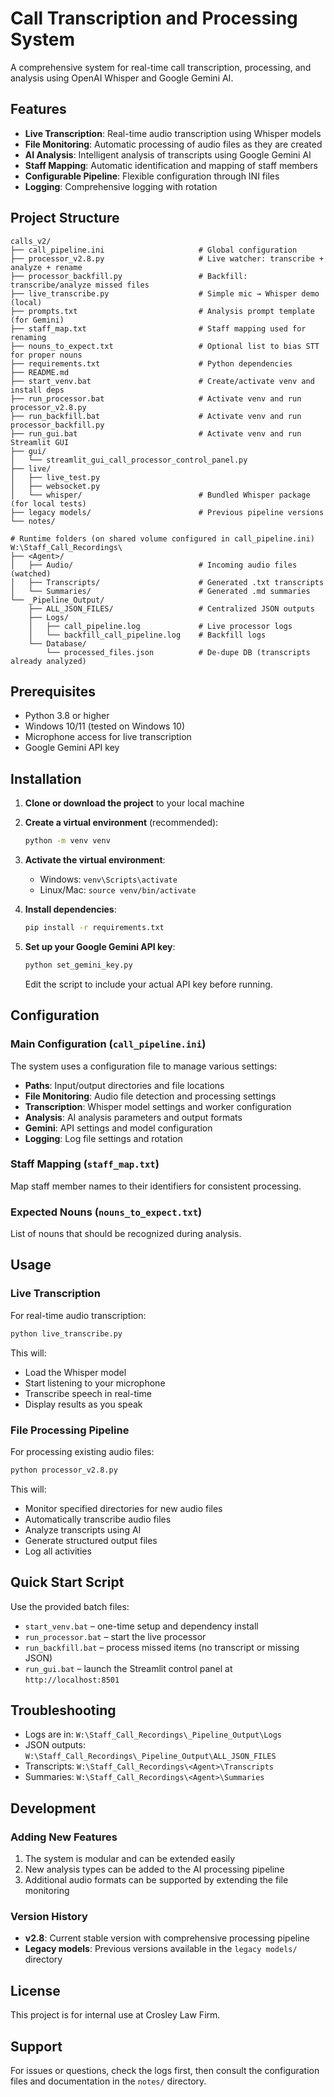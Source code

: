 # Call Transcription and Processing System

A comprehensive system for real-time call transcription, processing, and analysis using OpenAI Whisper and Google Gemini AI.

## Features

- **Live Transcription**: Real-time audio transcription using Whisper models
- **File Monitoring**: Automatic processing of audio files as they are created
- **AI Analysis**: Intelligent analysis of transcripts using Google Gemini AI
- **Staff Mapping**: Automatic identification and mapping of staff members
- **Configurable Pipeline**: Flexible configuration through INI files
- **Logging**: Comprehensive logging with rotation

## Project Structure

```text
calls_v2/
├── call_pipeline.ini                     # Global configuration
├── processor_v2.8.py                     # Live watcher: transcribe + analyze + rename
├── processor_backfill.py                 # Backfill: transcribe/analyze missed files
├── live_transcribe.py                    # Simple mic → Whisper demo (local)
├── prompts.txt                           # Analysis prompt template (for Gemini)
├── staff_map.txt                         # Staff mapping used for renaming
├── nouns_to_expect.txt                   # Optional list to bias STT for proper nouns
├── requirements.txt                      # Python dependencies
├── README.md
├── start_venv.bat                        # Create/activate venv and install deps
├── run_processor.bat                     # Activate venv and run processor_v2.8.py
├── run_backfill.bat                      # Activate venv and run processor_backfill.py
├── run_gui.bat                           # Activate venv and run Streamlit GUI
├── gui/
│   └── streamlit_gui_call_processor_control_panel.py
├── live/
│   ├── live_test.py
│   ├── websocket.py
│   └── whisper/                          # Bundled Whisper package (for local tests)
├── legacy models/                        # Previous pipeline versions
└── notes/

# Runtime folders (on shared volume configured in call_pipeline.ini)
W:\Staff_Call_Recordings\
├── <Agent>/
│   ├── Audio/                            # Incoming audio files (watched)
│   ├── Transcripts/                      # Generated .txt transcripts
│   └── Summaries/                        # Generated .md summaries
└── _Pipeline_Output/
    ├── ALL_JSON_FILES/                   # Centralized JSON outputs
    ├── Logs/
    │   ├── call_pipeline.log             # Live processor logs
    │   └── backfill_call_pipeline.log    # Backfill logs
    └── Database/
        └── processed_files.json          # De-dupe DB (transcripts already analyzed)
```

## Prerequisites

- Python 3.8 or higher
- Windows 10/11 (tested on Windows 10)
- Microphone access for live transcription
- Google Gemini API key

## Installation

1. **Clone or download the project** to your local machine

2. **Create a virtual environment** (recommended):
   ```bash
   python -m venv venv
   ```

3. **Activate the virtual environment**:
   - Windows: `venv\Scripts\activate`
   - Linux/Mac: `source venv/bin/activate`

4. **Install dependencies**:
   ```bash
   pip install -r requirements.txt
   ```

5. **Set up your Google Gemini API key**:
   ```bash
   python set_gemini_key.py
   ```
   Edit the script to include your actual API key before running.

## Configuration

### Main Configuration (`call_pipeline.ini`)

The system uses a configuration file to manage various settings:

- **Paths**: Input/output directories and file locations
- **File Monitoring**: Audio file detection and processing settings
- **Transcription**: Whisper model settings and worker configuration
- **Analysis**: AI analysis parameters and output formats
- **Gemini**: API settings and model configuration
- **Logging**: Log file settings and rotation

### Staff Mapping (`staff_map.txt`)

Map staff member names to their identifiers for consistent processing.

### Expected Nouns (`nouns_to_expect.txt`)

List of nouns that should be recognized during analysis.

## Usage

### Live Transcription

For real-time audio transcription:

```bash
python live_transcribe.py
```

This will:
- Load the Whisper model
- Start listening to your microphone
- Transcribe speech in real-time
- Display results as you speak

### File Processing Pipeline

For processing existing audio files:

```bash
python processor_v2.8.py
```

This will:
- Monitor specified directories for new audio files
- Automatically transcribe audio files
- Analyze transcripts using AI
- Generate structured output files
- Log all activities

## Quick Start Script

Use the provided batch files:
- `start_venv.bat` – one-time setup and dependency install
- `run_processor.bat` – start the live processor
- `run_backfill.bat` – process missed items (no transcript or missing JSON)
- `run_gui.bat` – launch the Streamlit control panel at `http://localhost:8501`

## Troubleshooting

- Logs are in: `W:\Staff_Call_Recordings\_Pipeline_Output\Logs`
- JSON outputs: `W:\Staff_Call_Recordings\_Pipeline_Output\ALL_JSON_FILES`
- Transcripts: `W:\Staff_Call_Recordings\<Agent>\Transcripts`
- Summaries: `W:\Staff_Call_Recordings\<Agent>\Summaries`

## Development

### Adding New Features

1. The system is modular and can be extended easily
2. New analysis types can be added to the AI processing pipeline
3. Additional audio formats can be supported by extending the file monitoring

### Version History

- **v2.8**: Current stable version with comprehensive processing pipeline
- **Legacy models**: Previous versions available in the `legacy models/` directory

## License

This project is for internal use at Crosley Law Firm.

## Support

For issues or questions, check the logs first, then consult the configuration files and documentation in the `notes/` directory. 
